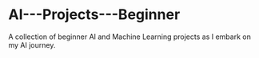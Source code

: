 # AI---Projects---Beginner
A collection of beginner AI and Machine Learning projects as I embark on my AI journey.
